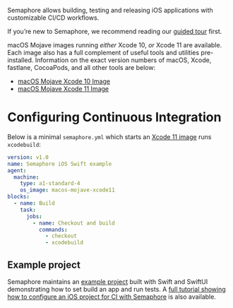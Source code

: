 Semaphore allows building, testing and releasing iOS applications with
customizable CI/CD workflows.

If you’re new to Semaphore, we recommend reading our
[guided tour](https://docs.semaphoreci.com/article/77-getting-started) first.

macOS Mojave images running *either* Xcode 10, *or* Xcode 11 are available. Each
image also has a full complement of useful tools and utilities pre-installed.
Information on the exact version numbers of macOS, Xcode, fastlane, CocoaPods,
and all other tools are below:

* [macOS Mojave Xcode 10 Image](macos-xcode-10)
* [macOS Mojave Xcode 11 Image](macos-xcode-11)

# Configuring Continuous Integration

Below is a minimal `semaphore.yml` which starts an
[Xcode 11 image](macos-xcode-11) runs `xcodebuild`:

```yaml
version: v1.0
name: Semaphore iOS Swift example
agent:
  machine:
    type: a1-standard-4
    os_image: macos-mojave-xcode11
blocks:
  - name: Build
    task:
      jobs:
        - name: Checkout and build
          commands:
            - checkout
            - xcodebuild
```

## Example project

Semaphore maintains an [example project](example-project) built with Swift and
SwiftUI demonstrating how to set build an app and run tests. A
[full tutorial showing how to configure an iOS project for CI with Semaphore](example-project)
is also available.

[macos-xcode-10]: https://docs.semaphoreci.com/article/161-macos-mojave-xcode-10-image
[macos-xcode-11]: https://docs.semaphoreci.com/article/162-macos-mojave-xcode-11-image
[example-project]: https://github.com/semaphoreci-demos/semaphore-demo-ios-swift-xcode
[ios-tutorial]: https://docs.semaphoreci.com/article/124-ios-continuous-integration-xcode
